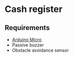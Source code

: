 Cash register
=============

Requirements
------------

-   [Arduino Micro](https://www.arduino.cc/en/Main/ArduinoBoardMicro)
-   Passive buzzer
-   Obstacle avoidance sensor
